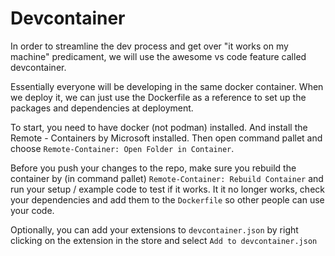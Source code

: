 # Devcontainer

In order to streamline the dev process and get over "it works on my machine" predicament, we will use the awesome vs code feature called devcontainer.

Essentially everyone will be developing in the same docker container. When we deploy it, we can just use the Dockerfile as a reference to set up the packages and dependencies at deployment.

To start, you need to have docker (not podman) installed. And install the Remote - Containers by Microsoft installed. Then open command pallet and choose `Remote-Container: Open Folder in Container`.

Before you push your changes to the repo, make sure you rebuild the container by (in command pallet) `Remote-Container: Rebuild Container` and run your setup / example code to test if it works. It it no longer works, check your dependencies and add them to the `Dockerfile` so other people can use your code.

Optionally, you can add your extensions to `devcontainer.json` by right clicking on the extension in the store and select `Add to devcontainer.json`